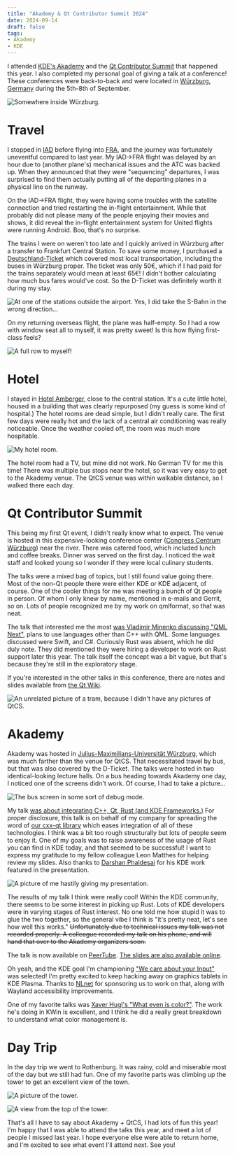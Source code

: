 ```yaml
---
title: "Akademy & Qt Contributor Summit 2024"
date: 2024-09-14
draft: false
tags:
- Akademy
- KDE
---
```


I attended [KDE's Akademy](https://akademy.kde.org/2024) and the [Qt Contributor Summit](https://wiki.qt.io/Qt_Contributor_Summit_2024) that happened this year. I also completed my personal goal of giving a talk at a conference! These conferences were back-to-back and were located in [Würzburg, Germany](https://en.wikipedia.org/wiki/W%C3%BCrzburg) during the 5th-8th of September.

![Somewhere inside Würzburg.](fountain.jpg)

# Travel

I stopped in [IAD](https://en.wikipedia.org/wiki/Dulles_International_Airport) before flying into [FRA](https://en.wikipedia.org/wiki/Frankfurt_Airport), and the journey was fortunately uneventful compared to last year. My IAD->FRA flight was delayed by an hour due to (another plane's) mechanical issues and the ATC was backed up. When they announced that they were "sequencing" departures, I was surprised to find them actually putting all of the departing planes in a physical line on the runway.

On the IAD->FRA flight, they were having some troubles with the satellite connection and tried restarting the in-flight entertainment. While that probably did not please many of the people enjoying their movies and shows, it did reveal the in-flight entertainment system for United flights were running Android. Boo, that's no surprise.

The trains I were on weren't too late and I quickly arrived in Würzburg after a transfer to Frankfurt Central Station. To save some money, I purchased a [Deutschland-Ticket](https://int.bahn.de/en/offers/regional/deutschland-ticket) which covered most local transportation, including the buses in Würzburg proper. The ticket was only 50€, which if I had paid for the trains separately would mean at least 65€! I didn't bother calculating how much bus fares would've cost. So the D-Ticket was definitely worth it during my stay.

![At one of the stations outside the airport. Yes, I did take the S-Bahn in the wrong direction...](sbahn.jpg)

On my returning overseas flight, the plane was half-empty. So I had a row with window seat all to myself, it was pretty sweet! Is this how flying first-class feels?

![A full row to myself!](plane.jpg)

# Hotel

I stayed in [Hotel Amberger](https://hotel-amberger.de/), close to the central station. It's a cute little hotel, housed in a building that was clearly repurposed (my guess is some kind of hospital.) The hotel rooms are dead simple, but I didn't really care. The first few days were really hot and the lack of a central air conditioning was really noticeable. Once the weather cooled off, the room was much more hospitable.

![My hotel room.](hotel.jpg)

The hotel room had a TV, but mine did not work. No German TV for me this time! There was multiple bus stops near the hotel, so it was very easy to get to the Akademy venue. The QtCS venue was within walkable distance, so I walked there each day.

# Qt Contributor Summit

This being my first Qt event, I didn't really know what to expect. The venue is hosted in this expensive-looking conference center ([Congress Centrum Würzburg](https://www.wuerzburg-b2b.de/ccw-das-haus/raeume-und-flaechen/)) near the river. There was catered food, which included lunch and coffee breaks. Dinner was served on the first day. I noticed the wait staff and looked young so I wonder if they were local culinary students.

The talks were a mixed bag of topics, but I still found value going there. Most of the non-Qt people there were either KDE or KDE adjacent, of course. One of the cooler things for me was meeting a bunch of Qt people in person. Of whom I only knew by name, mentioned in e-mails and Gerrit, so on. Lots of people recognized me by my work on qmlformat, so that was neat.

The talk that interested me the most [was Vladimir Minenko discussing "QML Next"](https://wiki.qt.io/QtCS2024_QML_Next), plans to use languages other than C++ with QML. Some languages discussed were Swift, and C#. Curiously Rust was absent, which he did duly note. They did mentioned they were hiring a developer to work on Rust support later this year. The talk itself the concept was a bit vague, but that's because they're still in the exploratory stage.

If you're interested in the other talks in this conference, there are notes and slides available from [the Qt Wiki](https://wiki.qt.io/Qt_Contributor_Summit_2024_-_Program).

![An unrelated picture of a tram, because I didn't have any pictures of QtCS.](tram.jpg)

# Akademy

Akademy was hosted in [Julius-Maximilians-Universität Würzburg](https://www.uni-wuerzburg.de/en), which was much farther than the venue for QtCS. That necessitated travel by bus, but that was also covered by the D-Ticket. The talks were hosted in two identical-looking lecture halls. On a bus heading towards Akademy one day, I noticed one of the screens didn't work. Of course, I had to take a picture...

![The bus screen in some sort of debug mode.](bus.jpg)

My talk [was about integrating C++, Qt, Rust (and KDE Frameworks.)](https://conf.kde.org/event/6/contributions/203/) For proper disclosure, this talk is on behalf of my company for spreading the word of [our cxx-qt library](https://github.com/kdab/cxx-qt) which eases integration of all of these technologies. I think was a bit too rough structurally but lots of people seem to enjoy it. One of my goals was to raise awareness of the usage of Rust you can find in KDE today, and that seemed to be successful! I want to express my gratitude to my fellow colleague Leon Matthes for helping review my slides. Also thanks to [Darshan Phaldesai](https://github.com/mystchonky) for his KDE work featured in the presentation.

![A picture of me hastily giving my presentation.](presentation.jpg)

The results of my talk I think were really cool! Within the KDE community, there seems to be some interest in picking up Rust. Lots of KDE developers were in varying stages of Rust interest. No one told me how stupid it was to glue the two together, so the general vibe I think is "it's pretty neat, let's see how well this works." ~~Unfortunately due to technical issues my talk was not recorded properly. A colleague recorded my talk on his phone, and will hand that over to the Akademy organizers soon.~~

The talk is now available on [PeerTube](https://tube.kockatoo.org/w/bdDAWwGXRyWmyVBn9mdbnP). [The slides are also available online](https://conf.kde.org/event/6/contributions/203/attachments/133/169/akademy-2024-qt-rust.pdf).

Oh yeah, and the KDE goal I'm championing ["We care about your Input"](https://phabricator.kde.org/T17433) was selected! I'm pretty excited to keep hacking away on graphics tablets in KDE Plasma. Thanks to [NLnet](https://nlnet.nl/) for sponsoring us to work on that, along with Wayland accessibility improvements.

One of my favorite talks was [Xaver Hugl's "What even is color?"](https://conf.kde.org/event/6/contributions/221/). The work he's doing in KWin is excellent, and I think he did a really great breakdown to understand what color management is.

# Day Trip

In the day trip we went to Rothenburg. It was rainy, cold and miserable most of the day but we still had fun. One of my favorite parts was climbing up the tower to get an excellent view of the town.

![A picture of the tower.](tower-outside.jpg)

![A view from the top of the tower.](tower.jpg)

That's all I have to say about Akademy + QtCS, I had lots of fun this year! I'm happy that I was able to attend the talks this year, and meet a lot of people I missed last year. I hope everyone else were able to return home, and I'm excited to see what event I'll attend next. See you!
